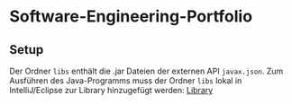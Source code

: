 # Software-Engineering-Portfolio

## Setup

Der Ordner `libs` enthält die .jar Dateien der externen API `javax.json`.
Zum Ausführen des Java-Programms muss der Ordner `libs` lokal in IntelliJ/Eclipse zur Library hinzugefügt werden:
[Library](Library.png)